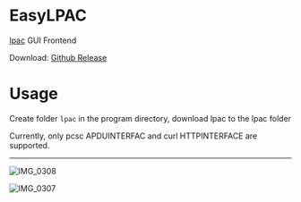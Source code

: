 # EasyLPAC

[lpac](https://github.com/estkme-group/lpac) GUI Frontend

Download: [Github Release](https://github.com/creamlike1024/EasyLPAC/releases/latest)

# Usage

Create folder `lpac` in the program directory, download lpac to the lpac folder

Currently, only pcsc APDUINTERFAC and curl HTTPINTERFACE are supported.

---

![IMG_0308](https://github.com/creamlike1024/EasyLPAC/assets/25699126/910e6b7d-a42b-4d39-aad1-56bca4c3c8a9)

![IMG_0307](https://github.com/creamlike1024/EasyLPAC/assets/25699126/4df18b27-ec64-497c-983a-d49749def80a)

